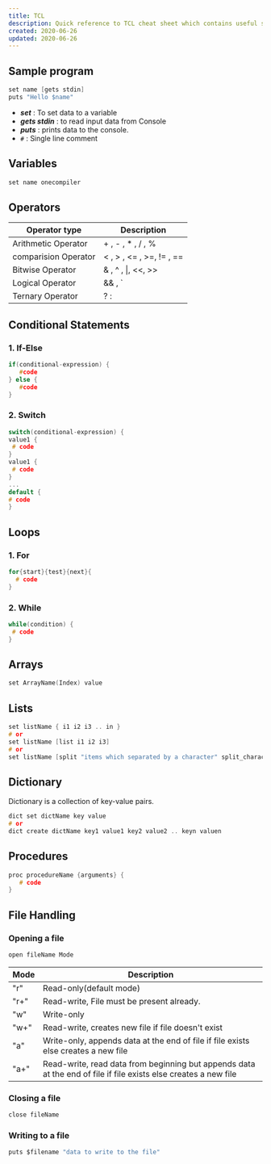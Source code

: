 ```yaml
---
title: TCL
description: Quick reference to TCL cheat sheet which contains useful syntax and is very handy while coding. 
created: 2020-06-26
updated: 2020-06-26
---
```


## Sample program

```c
set name [gets stdin]
puts "Hello $name"
```
* ***set*** : To set data to a variable
* ***gets stdin*** : to read input data from Console
* ***puts*** : prints data to the console.
* `#` : Single line comment

## Variables

```c
set name onecompiler
```
## Operators

| Operator type | Description|
|----|-----|
| Arithmetic Operator|+ , - , * , / , %|
| comparision Operator| < , > , <= , >=, != , ==| 
| Bitwise Operator| & , ^ , \|, <<, >>| 
| Logical Operator| && , `||`, ! |
| Ternary Operator| ? : |

## Conditional Statements

### 1. If-Else

```c
if(conditional-expression) {
   #code
} else {
   #code
}
```

### 2. Switch

```c
switch(conditional-expression) {    
value1 {     
 # code
}    
value1 {     
 # code
}    
...
default {
# code
} 
```

## Loops

### 1. For

```c
for{start}{test}{next}{  
  # code  
} 
```
### 2. While

```c
while(condition) {  
 # code 
}  
```

## Arrays

```c
set ArrayName(Index) value
```
## Lists

```c
set listName { i1 i2 i3 .. in }
# or
set listName [list i1 i2 i3]
# or 
set listName [split "items which separated by a character" split_character]
```

## Dictionary

Dictionary is a collection of key-value pairs.

```c
dict set dictName key value
# or 
dict create dictName key1 value1 key2 value2 .. keyn valuen
```
## Procedures

```c
proc procedureName {arguments} {
   # code
}
```

## File Handling

### Opening a file

```c
open fileName Mode
```

|Mode|Description|
|----|----|
|"r"  |  Read-only(default mode)|
|"r+" |  Read-write, File must be present already. |
|"w"  |  Write-only |
|"w+" |  Read-write, creates new file if file doesn't exist|
|"a"  |  Write-only, appends data at the end of file if file exists else creates a new file|
|"a+" |  Read-write,  read data from beginning but appends data at the end of file if file exists else creates a new file|

### Closing a file

```c
close fileName
```
### Writing to a file

```c
puts $filename "data to write to the file"
```